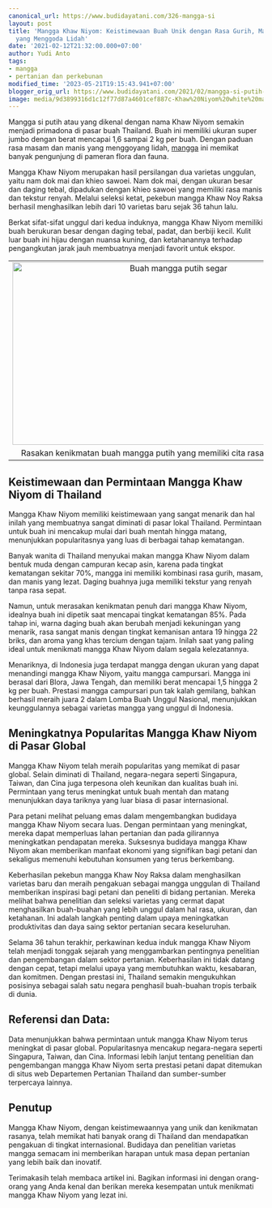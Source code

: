 ```yaml
---
canonical_url: https://www.budidayatani.com/326-mangga-si
layout: post
title: 'Mangga Khaw Niyom: Keistimewaan Buah Unik dengan Rasa Gurih, Masam, dan Manis
  yang Menggoda Lidah'
date: '2021-02-12T21:32:00.000+07:00'
author: Yudi Anto
tags:
- mangga
- pertanian dan perkebunan
modified_time: '2023-05-21T19:15:43.941+07:00'
blogger_orig_url: https://www.budidayatani.com/2021/02/mangga-si-putih-makin-digandrungi.html
image: media/9d3899316d1c12f77d87a4601cef887c-Khaw%20Niyom%20white%20mango.jpg
---
```

<p>Mangga si putih atau yang dikenal dengan nama Khaw Niyom semakin menjadi primadona di pasar buah Thailand. Buah ini memiliki ukuran super jumbo dengan berat mencapai 1,6 sampai 2 kg per buah. Dengan paduan rasa masam dan manis yang menggoyang lidah, <a href="https://www.budidayatani.com/search/label/mangga">mangga</a> ini memikat banyak pengunjung di pameran flora dan fauna.</p><p>Mangga Khaw Niyom merupakan hasil persilangan dua varietas unggulan, yaitu nam dok mai dan khieo sawoei. Nam dok mai, dengan ukuran besar dan daging tebal, dipadukan dengan khieo sawoei yang memiliki rasa manis dan tekstur renyah. Melalui seleksi ketat, pekebun mangga Khaw Noy Raksa berhasil menghasilkan lebih dari 10 varietas baru sejak 36 tahun lalu.</p><p>Berkat sifat-sifat unggul dari kedua induknya, mangga Khaw Niyom memiliki buah berukuran besar dengan daging tebal, padat, dan berbiji kecil. Kulit luar buah ini hijau dengan nuansa kuning, dan ketahanannya terhadap pengangkutan jarak jauh membuatnya menjadi favorit untuk ekspor.</p><table align="center" cellpadding="0" cellspacing="0" class="tr-caption-container" style="margin-left: auto; margin-right: auto;"><tbody><tr><td style="text-align: center;"><a href="https://blogger.googleusercontent.com/img/b/R29vZ2xl/AVvXsEhsSii07T1E9QUOq9S8FwcNhIfBd1PsYMeCiLnd4lJFwe1dNzFnr4KkFOZ90poKtsyf6SNuCmciB-fp7o80Z0JAG6CIj5odWJh5KGuRuqk3P212Zl2poY8e8XWNyOk9aHzyjXmqXN-ysLJITJkaU00P0o8eFeDSiN-9JD6VOkPe1nSvMi0AW9C_UgsB2g/s2135/Khaw%20Niyom%20white%20mango.jpg" imageanchor="1" style="margin-left: auto; margin-right: auto;"><img alt="Buah mangga putih segar" border="0" data-original-height="1200" data-original-width="2135" height="360" src="https://blogger.googleusercontent.com/img/b/R29vZ2xl/AVvXsEhsSii07T1E9QUOq9S8FwcNhIfBd1PsYMeCiLnd4lJFwe1dNzFnr4KkFOZ90poKtsyf6SNuCmciB-fp7o80Z0JAG6CIj5odWJh5KGuRuqk3P212Zl2poY8e8XWNyOk9aHzyjXmqXN-ysLJITJkaU00P0o8eFeDSiN-9JD6VOkPe1nSvMi0AW9C_UgsB2g/w640-h360/Khaw%20Niyom%20white%20mango.jpg" title="Nikmati kelezatan buah mangga putih dengan kualitas tinggi yang memanjakan lidah" width="640" /></a></td></tr><tr><td class="tr-caption" style="text-align: center;">Rasakan kenikmatan buah mangga putih yang memiliki cita rasa eksotis dan unik</td></tr></tbody></table><h2>Keistimewaan dan Permintaan Mangga Khaw Niyom di Thailand</h2><p>Mangga Khaw Niyom memiliki keistimewaan yang sangat menarik dan hal inilah yang membuatnya sangat diminati di pasar lokal Thailand. Permintaan untuk buah ini mencakup mulai dari buah mentah hingga matang, menunjukkan popularitasnya yang luas di berbagai tahap kematangan.</p><p>Banyak wanita di Thailand menyukai makan mangga Khaw Niyom dalam bentuk muda dengan campuran kecap asin, karena pada tingkat kematangan sekitar 70%, mangga ini memiliki kombinasi rasa gurih, masam, dan manis yang lezat. Daging buahnya juga memiliki tekstur yang renyah tanpa rasa sepat.</p><p>Namun, untuk merasakan kenikmatan penuh dari mangga Khaw Niyom, idealnya buah ini dipetik saat mencapai tingkat kematangan 85%. Pada tahap ini, warna daging buah akan berubah menjadi kekuningan yang menarik, rasa sangat manis dengan tingkat kemanisan antara 19 hingga 22 briks, dan aroma yang khas tercium dengan tajam. Inilah saat yang paling ideal untuk menikmati mangga Khaw Niyom dalam segala kelezatannya.</p><p>Menariknya, di Indonesia juga terdapat mangga dengan ukuran yang dapat menandingi mangga Khaw Niyom, yaitu mangga campursari. Mangga ini berasal dari Blora, Jawa Tengah, dan memiliki berat mencapai 1,5 hingga 2 kg per buah. Prestasi mangga campursari pun tak kalah gemilang, bahkan berhasil meraih juara 2 dalam Lomba Buah Unggul Nasional, menunjukkan keunggulannya sebagai varietas mangga yang unggul di Indonesia.</p><h2>Meningkatnya Popularitas Mangga Khaw Niyom di Pasar Global</h2><p>Mangga Khaw Niyom telah meraih popularitas yang memikat di pasar global. Selain diminati di Thailand, negara-negara seperti Singapura, Taiwan, dan Cina juga terpesona oleh keunikan dan kualitas buah ini. Permintaan yang terus meningkat untuk buah mentah dan matang menunjukkan daya tariknya yang luar biasa di pasar internasional.</p><p>Para petani melihat peluang emas dalam mengembangkan budidaya mangga Khaw Niyom secara luas. Dengan permintaan yang meningkat, mereka dapat memperluas lahan pertanian dan pada gilirannya meningkatkan pendapatan mereka. Suksesnya budidaya mangga Khaw Niyom akan memberikan manfaat ekonomi yang signifikan bagi petani dan sekaligus memenuhi kebutuhan konsumen yang terus berkembang.</p><p>Keberhasilan pekebun mangga Khaw Noy Raksa dalam menghasilkan varietas baru dan meraih pengakuan sebagai mangga unggulan di Thailand memberikan inspirasi bagi petani dan peneliti di bidang pertanian. Mereka melihat bahwa penelitian dan seleksi varietas yang cermat dapat menghasilkan buah-buahan yang lebih unggul dalam hal rasa, ukuran, dan ketahanan. Ini adalah langkah penting dalam upaya meningkatkan produktivitas dan daya saing sektor pertanian secara keseluruhan.</p><p>Selama 36 tahun terakhir, perkawinan kedua induk mangga Khaw Niyom telah menjadi tonggak sejarah yang menggambarkan pentingnya penelitian dan pengembangan dalam sektor pertanian. Keberhasilan ini tidak datang dengan cepat, tetapi melalui upaya yang membutuhkan waktu, kesabaran, dan komitmen. Dengan prestasi ini, Thailand semakin mengukuhkan posisinya sebagai salah satu negara penghasil buah-buahan tropis terbaik di dunia.</p><h2>Referensi dan Data:</h2><p>Data menunjukkan bahwa permintaan untuk mangga Khaw Niyom terus meningkat di pasar global. Popularitasnya mencakup negara-negara seperti Singapura, Taiwan, dan Cina. Informasi lebih lanjut tentang penelitian dan pengembangan mangga Khaw Niyom serta prestasi petani dapat ditemukan di situs web Departemen Pertanian Thailand dan sumber-sumber terpercaya lainnya.</p><h2>Penutup</h2><p>Mangga Khaw Niyom, dengan keistimewaannya yang unik dan kenikmatan rasanya, telah memikat hati banyak orang di Thailand dan mendapatkan pengakuan di tingkat internasional. Budidaya dan penelitian varietas mangga semacam ini memberikan harapan untuk masa depan pertanian yang lebih baik dan inovatif.</p><p>Terimakasih telah membaca artikel ini. Bagikan informasi ini dengan orang-orang yang Anda kenal dan berikan mereka kesempatan untuk menikmati mangga Khaw Niyom yang lezat ini.</p>